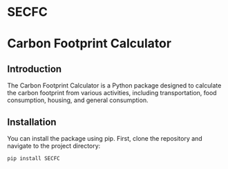 # SECFC

# Carbon Footprint Calculator

## Introduction

The Carbon Footprint Calculator is a Python package designed to calculate the carbon footprint from various activities, including transportation, food consumption, housing, and general consumption.

## Installation

You can install the package using pip. First, clone the repository and navigate to the project directory:

```bash
pip install SECFC